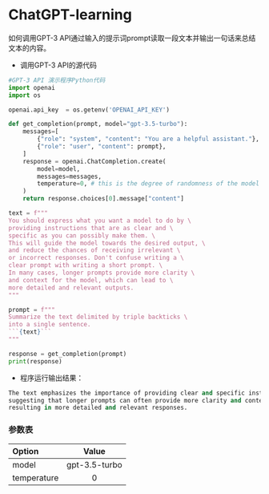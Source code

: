 # ChatGPT-learning
如何调用GPT-3 API通过输入的提示词prompt读取一段文本并输出一句话来总结文本的内容。
- 调用GPT-3 API的源代码
```python
#GPT-3 API 演示程序Python代码
import openai
import os

openai.api_key  = os.getenv('OPENAI_API_KEY')

def get_completion(prompt, model="gpt-3.5-turbo"):
    messages=[
        {"role": "system", "content": "You are a helpful assistant."},
        {"role": "user", "content": prompt},
    ]
    response = openai.ChatCompletion.create(
        model=model,
        messages=messages,
        temperature=0, # this is the degree of randomness of the model's output
    )
    return response.choices[0].message["content"]

text = f"""
You should express what you want a model to do by \ 
providing instructions that are as clear and \ 
specific as you can possibly make them. \ 
This will guide the model towards the desired output, \ 
and reduce the chances of receiving irrelevant \ 
or incorrect responses. Don't confuse writing a \ 
clear prompt with writing a short prompt. \ 
In many cases, longer prompts provide more clarity \ 
and context for the model, which can lead to \ 
more detailed and relevant outputs.
"""

prompt = f"""
Summarize the text delimited by triple backticks \ 
into a single sentence.
```{text}```
"""

response = get_completion(prompt)
print(response)
```
- 程序运行输出结果：
```python
The text emphasizes the importance of providing clear and specific instructions to guide a model towards the desired output,
suggesting that longer prompts can often provide more clarity and context for the model,
resulting in more detailed and relevant responses.
```
### 参数表
| Option      |    Value      | 
| :---------- |:-------------:| 
| model       | gpt-3.5-turbo |  
| temperature |             0 | 
